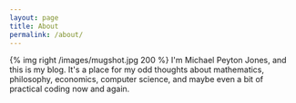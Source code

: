 ```yaml
---
layout: page
title: About
permalink: /about/
---
```


{% img right /images/mugshot.jpg 200 %} 
I'm Michael Peyton Jones, and this is my blog. It's a place for my odd thoughts about mathematics, philosophy, economics, computer science, and maybe even a bit of practical coding now and again. 
